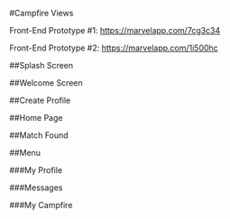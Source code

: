 #Campfire Views

Front-End Prototype #1: https://marvelapp.com/7cg3c34

Front-End Prototype #2: https://marvelapp.com/1i500hc


##Splash Screen

##Welcome Screen

##Create Profile

##Home Page

##Match Found

##Menu

###My Profile

###Messages

###My Campfire
